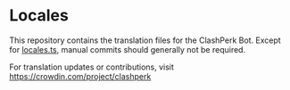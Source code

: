 # Locales

This repository contains the translation files for the ClashPerk Bot. Except for [locales.ts](/locales.ts), manual commits should generally not be required.

For translation updates or contributions, visit https://crowdin.com/project/clashperk
